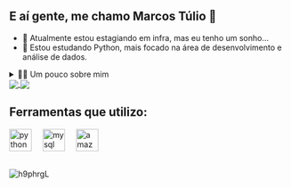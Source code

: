 ## E aí gente, me chamo Marcos Túlio 👋

<!-- Descrição -->
- 🔭 Atualmente estou estagiando em infra, mas eu tenho um sonho...
- 🌱 Estou estudando Python, mais focado na área de desenvolvimento e análise de dados.

<details>
  <summary>👨‍💻 Um pouco sobre mim</summary>

  -💬 Eu tenho 21 anos, e vivo no Brasil. Amo programar com Python e estou cada vez mais me aproximando e me apaixonando pela área de análise de dados. Possuo um inglês intermediário, com boa interpretação de texto e uma conversação razoável.
  
  -⚡ Gosto muito de jogar com meus amigos e amo demais passar um tempo com a natureza contemplando a mesma. Um dos meus grandes sonhos e me tornar um excelente programador e trabalhar para impresas internacionais.
</details>

<!-- Dados/Gráficos -->
<a href="https://github.com/anuraghazra/github-readme-stats">
  <img align="center" src="https://github-readme-stats.vercel.app/api?username=marcostulio-dev&show_icons=true&theme=midnight-purple" />
</a>
<a href="https://github.com/anuraghazra/convoychat">
  <img align="center" src="https://github-readme-stats.vercel.app/api/top-langs/?username=marcostulio-dev&layout=compact&theme=midnight-purple" />
</a>

<!-- Ferramentas -->
## Ferramentas que utilizo:

<div align="left">
  <img src="https://skillicons.dev/icons?i=py" height="40" alt="python logo"  />
  <img width="12" />
  <img src="https://skillicons.dev/icons?i=mysql" height="40" alt="mysql logo"  />
  <img width="12" />
  <img src="https://skillicons.dev/icons?i=aws" height="40" alt="amazonwebservices logo"  />
</div>

##
  ![h9phrgL](https://github.com/user-attachments/assets/b3cc5bdb-b1a6-4ee1-9a25-cd93b43978b6)

